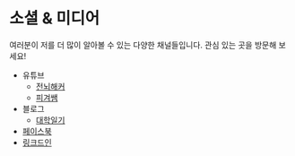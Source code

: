 # 소셜 & 미디어

여러분이 저를 더 많이 알아볼 수 있는 다양한 채널들입니다. 관심 있는 곳을 방문해 보세요!

- 유튜브
  - [전뇌해커](https://www.youtube.com/@ychoikr)
  - [피겨쌤](https://www.youtube.com/@figuresam)
- 블로그
  - [대학일기](https://drone23.tistory.com/)
- [페이스북](https://www.facebook.com/ychoi22)
- [링크드인](https://www.linkedin.com/in/ychoi-kr/)
